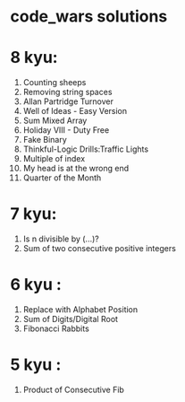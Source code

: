 # code_wars solutions

# 8 kyu:
1. Counting sheeps
2. Removing string spaces
3. Allan Partridge Turnover
4. Well of Ideas - Easy Version
5. Sum Mixed Array
6. Holiday VIII - Duty Free
7. Fake Binary
8. Thinkful-Logic Drills:Traffic Lights
9. Multiple of index
10. My head is at the wrong end
11. Quarter of the Month


# 7 kyu:
1. Is n divisible by (...)?
2. Sum of two consecutive positive integers

# 6 kyu :
1. Replace with Alphabet Position
2. Sum of Digits/Digital Root
3. Fibonacci Rabbits


# 5 kyu :
1. Product of Consecutive Fib 
